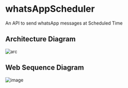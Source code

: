 # whatsAppScheduler
An API to send whatsApp messages at Scheduled Time

## Architecture Diagram
![arc](https://user-images.githubusercontent.com/66727274/184151943-5b4d79e2-00db-41c5-abe4-c15b51f8883b.png)

## Web Sequence Diagram 
![image](https://user-images.githubusercontent.com/66727274/184152307-6f665178-519a-4b71-9637-696ef3659296.png)
